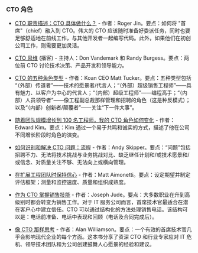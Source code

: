 ### CTO 角色

- [CTO 职责描述：CTO 具体做什么？](https://buttercms.com/blog/chief-technology-officer-job-description-what-does-a-cto-do) - 作者：Roger Jin。要点：如何将 "首席"（chief）融入到 CTO。伟大的 CTO 应该随时准备好委派任务，同时也要足够舒适地在前线工作，与其他开发者一起编写代码。此外，如果他们在初创公司工作，则需要更加灵活。

- [CTO 思维](https://www.ctothink.com) (播客) - 主持人：Don Vandemark 和 Randy Burgess。要点：两位前 CTO 讨论技术决策、产品开发和领导能力。

- [CTO 的五种角色类型](https://www.linkedin.com/pulse/five-flavors-being-cto-matt-tucker) - 作者：Koan CEO Matt Tucker。要点：五种类型包括 “（外部）传道者”——技术的愿景者/代言人；“（外部）超级销售工程师”——具有魅力、以客户为中心的代言人；“（内部）超级工程师”——编程高手；“（内部）人员领导者”——像工程副总裁那样管理和招聘的角色（这是种反模式）；以及“（内部）创新者/颠覆者”——关注“下一件大事”。

- [随着团队规模增长到 100 名工程师，我的 CTO 角色如何变化](https://engineering.gusto.com/how-my-role-as-cto-has-changed-as-weve-grown-to-100-engineers/) - 作者：Edward Kim。要点：Kim 通过一个易于共鸣和诚实的方式，描述了他在公司不同增长阶段时角色的演变。

- [如何识别和解决 CTO 问题：流程](https://medium.com/cto-craft/how-to-identify-and-address-cto-smells-process-b9a4265cb9f0) - 作者：Andy Skipper。要点：“问题”包括招聘不力、无法将技术挑战与业务挑战对比、缺乏继任计划和/或技术愿景和/或信念、对质量关注不够、无法向上或横向管理。

- [在扩展工程团队时保持信心](https://medium.com/@mattetti/building-confidence-as-a-cto-267e1c745552) - 作者：Matt Aimonetti。要点：设定期望并制定评估框架；测量和监控速度、质量和组织成熟度。

- [作为 CTO 掌握销售技能](https://jjude.com/cto-sales/) - 作者：Joseph Jude。要点：大多数职业在升到高级别时都会转变为销售工作。对于 IT 服务公司而言，首席技术官最适合在潜在客户心中建立信任。CTO 可以通过结构化的方法处理销售电话。该结构可以是：电话前准备、电话中表现和回顾（电话及合同完成后）。

- [像 CTO 那样思考](https://www.manning.com/books/think-like-a-cto) - 作者：Alan Williamson。要点：一个有效的首席技术官几乎会影响现代企业的每个方面。这本书分享了资深 CTO 和行业专家应对 IT 危机、领导技术团队和为公司创建鼓舞人心愿景的经验和建议。
